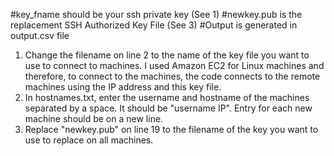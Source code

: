 #key_fname should be your ssh private key (See 1)
#newkey.pub is the replacement SSH Authorized Key File (See 3)
#Output is generated in output.csv file

1. Change the filename on line 2 to the name of the key file you want to use to connect to machines. I used Amazon EC2 for Linux machines and therefore, to connect to the machines, the code connects to the remote machines using the IP address and this key file.
2. In hostnames.txt, enter the username and hostname of the machines separated by a space. It should be "username IP". Entry for each new machine should be on a new line.
3. Replace "newkey.pub" on line 19 to the filename of the key you want to use to replace on all machines.